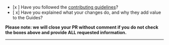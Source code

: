 - [x ] Have you followed the [contributing guidelines](https://github.com/github/opensource.guide/blob/HEAD/CONTRIBUTING.md)?
- [ x] Have you explained what your changes do, and why they add value to the Guides?

**Please note: we will close your PR without comment if you do not check the boxes above and provide ALL requested information.**

-----

